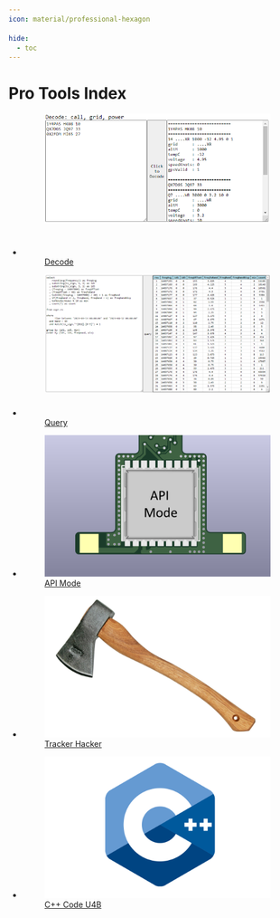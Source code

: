 ```yaml
---
icon: material/professional-hexagon

hide:
  - toc
---
```


# Pro Tools Index


<div class="grid cards" markdown>

- <a class="card" href="./decode/">
    <figure markdown="span">
        <img src="./decode/decode.png" style="height: 250px; width: 400px; object-fit: contain; object-position: top;">
        <figcaption>Decode</figcaption>
    </figure>
  </a>

- <a class="card" href="./query/">
    <figure markdown="span">
        <img src="./query/query.png" style="height: 250px; width: 400px; object-fit: contain; object-position: top;">
        <figcaption>Query</figcaption>
    </figure>
  </a>

- <a class="card" href="./apimode/">
    <figure markdown="span">
        <img src="./apimode/apimode.png" style="height: 250px; width: 400px; object-fit: cover; object-position: top;">
        <figcaption>API Mode</figcaption>
    </figure>
  </a>

- <a class="card" href="./trackerhacker/">
    <figure markdown="span">
        <img src="./trackerhacker/trackerhacker.png" style="height: 250px; width: 400px; object-fit: cover">
        <figcaption>Tracker Hacker</figcaption>
    </figure>
  </a>

- <a class="card" href="./code/">
    <figure markdown="span">
        <img src="./code/code.png" style="height: 250px; width: 400px; object-fit: cover; object-position: top;">
        <figcaption>C++ Code U4B</figcaption>
    </figure>
  </a>

</div>

